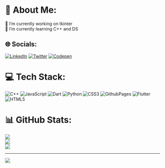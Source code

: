 # 💫 About Me:
🔭 I’m currently working on tkinter<br>🌱 I’m currently learning C++ and DS


## 🌐 Socials:
[![LinkedIn](https://img.shields.io/badge/LinkedIn-%230077B5.svg?logo=linkedin&logoColor=white)](https://linkedin.com/in/nirmit-mishra-0a0b6a224) [![Twitter](https://img.shields.io/badge/Twitter-%231DA1F2.svg?logo=Twitter&logoColor=white)](https://twitter.com/nirmit27) [![Codepen](https://img.shields.io/badge/Codepen-000000?style=for-the-badge&logo=codepen&logoColor=white)](https://codepen.io/nirmit27) 

# 💻 Tech Stack:
![C++](https://img.shields.io/badge/c++-%2300599C.svg?style=for-the-badge&logo=c%2B%2B&logoColor=white) ![JavaScript](https://img.shields.io/badge/javascript-%23323330.svg?style=for-the-badge&logo=javascript&logoColor=%23F7DF1E) ![Dart](https://img.shields.io/badge/dart-%230175C2.svg?style=for-the-badge&logo=dart&logoColor=white) ![Python](https://img.shields.io/badge/python-3670A0?style=for-the-badge&logo=python&logoColor=ffdd54) ![CSS3](https://img.shields.io/badge/css3-%231572B6.svg?style=for-the-badge&logo=css3&logoColor=white) ![GithubPages](https://img.shields.io/badge/github%20pages-121013?style=for-the-badge&logo=github&logoColor=white) ![Flutter](https://img.shields.io/badge/Flutter-%2302569B.svg?style=for-the-badge&logo=Flutter&logoColor=white) ![HTML5](https://img.shields.io/badge/html5-%23E34F26.svg?style=for-the-badge&logo=html5&logoColor=white)
# 📊 GitHub Stats:
![](https://github-readme-stats.vercel.app/api?username=nirmit27&theme=dark&hide_border=false&include_all_commits=false&count_private=false)<br/>
![](https://github-readme-streak-stats.herokuapp.com/?user=nirmit27&theme=dark&hide_border=false)<br/>
![](https://github-readme-stats.vercel.app/api/top-langs/?username=nirmit27&theme=dark&hide_border=false&include_all_commits=false&count_private=false&layout=compact)

---
[![](https://visitcount.itsvg.in/api?id=nirmit27&icon=0&color=0)](https://visitcount.itsvg.in)

<!-- Proudly created with GPRM ( https://gprm.itsvg.in ) -->
